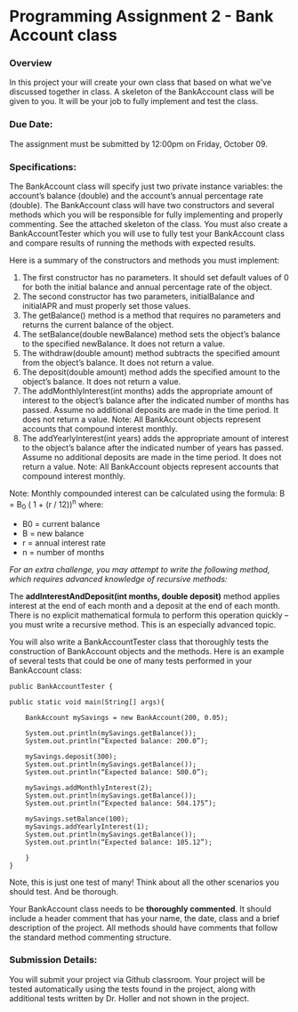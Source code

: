 # Programming Assignment 2 - Bank Account class

### Overview
 In this project your will create your own class that based on what we've discussed together in class. A skeleton of the BankAccount class will be given to you.  It will be your job to fully implement and test the class.

### Due Date:
 The assignment must be submitted by 12:00pm on Friday, October 09. 

### Specifications:
 
 The BankAccount class will specify just two private instance variables: the account’s balance (double) and the account’s annual percentage rate (double).  The BankAccount class will have two constructors and several methods which you will be responsible for fully implementing and properly commenting.  See the attached skeleton of the class.  You must also create a BankAccountTester which you will use to fully test your BankAccount class and compare results of running the methods with expected results.

Here is a summary of the constructors and methods you must implement:

1) The first constructor has no parameters.  It should set default values of 0 for both the initial balance and annual percentage rate of the object.
2) The second constructor has two parameters, initialBalance and initialAPR and must properly set those values.
3) The getBalance() method is a method that requires no parameters and returns the current balance of the object.
4) The setBalance(double newBalance) method sets the object’s balance to the specified newBalance.  It does not return a value.
5) The withdraw(double amount) method subtracts the specified amount from the object’s balance.  It does not return a value.
6) The deposit(double amount) method adds the specified amount to the object’s balance.  It does not return a value.
7) The addMonthlyInterest(int months) adds the appropriate amount of interest to the object’s balance after the indicated number of months has passed.  Assume no additional deposits are made in the time period.  It does not return a value.  Note: All BankAccount objects represent accounts that compound interest monthly.
8) The addYearlyInterest(int years) adds the appropriate amount of interest to the object’s balance after the indicated number of years has passed.  Assume no additional deposits are made in the time period.  It does not return a value.  Note: All BankAccount objects represent accounts that compound interest monthly.

Note:  Monthly compounded interest can be calculated using the formula: B = B<sub>0</sub> ( 1 + (r / 12))<sup>n</sup> where:
* B0 = current balance
* B = new balance
* r = annual interest rate
* n = number of months
	

*For an extra challenge, you may attempt to write the following method, which requires advanced knowledge of recursive methods:*

The **addInterestAndDeposit(int months, double deposit)** method applies interest at the end of each month and a deposit at the end of each month.  There is no explicit mathematical formula to perform this operation quickly – you must write a recursive method.  This is an especially advanced topic.

You will also write a BankAccountTester class that thoroughly tests the construction of BankAccount objects and the methods.  Here is an example of several tests that could be one of many tests performed in your BankAccount class:

    public BankAccountTester {
	
	public static void main(String[] args){

		BankAccount mySavings = new BankAccount(200, 0.05);

		System.out.println(mySavings.getBalance());
		System.out.println(“Expected balance: 200.0”);

		mySavings.deposit(300);
		System.out.println(mySavings.getBalance());
		System.out.println(“Expected balance: 500.0”);

		mySavings.addMonthlyInterest(2);
		System.out.println(mySavings.getBalance());
		System.out.println(“Expected balance: 504.175”);

		mySavings.setBalance(100);
		mySavings.addYearlyInterest(1);
		System.out.println(mySavings.getBalance());
		System.out.println(“Expected balance: 105.12”);

        }
    }


Note, this is just one test of many!  Think about all the other scenarios you should test.  And be thorough.  

Your BankAccount class needs to be **thoroughly commented**.  It should include a header comment that has your name, the date, class and a brief description of the project.  All methods should have comments that follow the standard method commenting structure.


### Submission Details:
  You will submit your project via Github classroom.  Your project will be tested automatically using the tests found in the project, along with additional tests written by Dr. Holler and not shown in the project.
